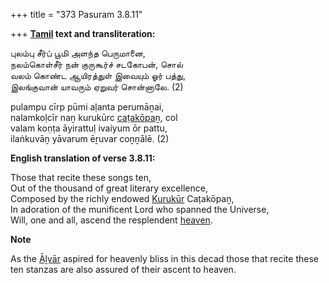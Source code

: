 +++
title = "373 Pasuram 3.8.11"

+++
**[Tamil](/definition/tamil#history "show Tamil definitions") text and transliteration:**

புலம்பு சீர்ப் பூமி அளந்த பெருமானை,  
நலம்கொள்சீர் நன் குருகூர்ச் சடகோபன், சொல்  
வலம் கொண்ட ஆயிரத்துள் இவையும் ஓர் பத்து,  
இலங்குவான் யாவரும் ஏறுவர் சொன்னாலே. (2)

pulampu cīrp pūmi aḷanta perumāṉai,  
nalamkoḷcīr naṉ kurukūrc [caṭakōpaṉ](/definition/catakopan#vaishnavism "show caṭakōpaṉ definitions"), col  
valam koṇṭa āyirattuḷ ivaiyum ōr pattu,  
ilaṅkuvāṉ yāvarum ēṟuvar coṉṉālē. (2)

**English translation of verse 3.8.11:**

Those that recite these songs ten,  
Out of the thousand of great literary excellence,  
Composed by the richly endowed [Kurukūr](/definition/kurukur#vaishnavism "show Kurukūr definitions") Caṭakōpaṉ,  
In adoration of the munificent Lord who spanned the Universe,  
Will, one and all, ascend the resplendent [heaven](/definition/heaven#history "show heaven definitions").

**Note**

As the [Āḻvār](/definition/aḻvar#vaishnavism "show Āḻvār definitions") aspired for heavenly bliss in this decad those that recite these ten stanzas are also assured of their ascent to heaven.


